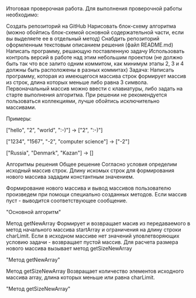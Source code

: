 Итоговая проверочная работа.
Для выполнения проверочной работы необходимо:

Создать репозиторий на GitHub
Нарисовать блок-схему алгоритма (можно обойтись блок-схемой основной содержательной части, если вы выделяете ее в отдельный метод)
Снабдить репозиторий оформленным текстовым описанием решения (файл README.md)
Написать программу, решающую поставленную задачу
Использовать контроль версий в работе над этим небольшим проектом (не должно быть так что все залито одним коммитом, как минимум этапы 2, 3 и 4 должны быть расположены в разных коммитах)
Задача: Написать программу, которая из имеющегося массива строк формирует массив из строк, длина которых меньше либо равна 3 символа. Первоначальный массив можно ввести с клавиатуры, либо задать на старте выполнения алгоритма. При решении не рекомендуется пользоваться коллекциями, лучше обойтись исключительно массивами.

Примеры:

["hello", "2", "world", ":-)"] -> ["2", ":-)"]

["1234", "1567", "-2", "computer science"] -> ["-2"]

["Russia", "Denmark", "Kazan"] -> []

Алгоритмы решения
Общее решение
Согласно условия определим исходный массив строк. Длину искомых строк для формирования нового массива зададим константным значением.

Формирование нового массива и вывод массивов пользователю произведем при помощи специально созданных методов. Если массив пуст - выводится соответствующее сообщение.

"Основной алгоритм"

Метод getNewArray
Формирует и возвращает масив из передаваемого в метод начального массива startArray и ограничения на длину строки charLimit. Если в исходном массиве нет значений уловлетворяющих условию задачи - возвращает пустой массив. Для расчета размера нового массива вызывает метод getSizeNewArray

"Метод getNewArray"

Метод getSizeNewArray
Возвращает количество элементов исходного массива array, длина которых меньше или равна charLimit.

"Метод getSizeNewArray"